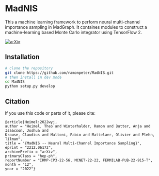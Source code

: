 # MadNIS

This a machine learning framework to perform neural multi-channel importance sampling in MadGraph.
It containes modules to construct a machine-learning based
Monte Carlo integrator using TensorFlow 2.

[![arXiv](https://img.shields.io/badge/arXiv-2212.06172-b31b1b.svg)](https://arxiv.org/abs/2212.06172)


## Installation

```bash
# clone the repository
git clone https://github.com/ramonpeter/MadNIS.git
# then install in dev mode
cd MadNIS
python setup.py develop
```

## Citation

If you use this code or parts of it, please cite:

    @article{Heimel:2022wyj,
    author = "Heimel, Theo and Winterhalder, Ramon and Butter, Anja and Isaacson, Joshua and 
    Krause, Claudius and Maltoni, Fabio and Mattelaer, Olivier and Plehn, Tilman",
    title = "{MadNIS -- Neural Multi-Channel Importance Sampling}",
    eprint = "2212.06172",
    archivePrefix = "arXiv",
    primaryClass = "hep-ph",
    reportNumber = "IRMP-CP3-22-56, MCNET-22-22, FERMILAB-PUB-22-915-T",
    month = "12",
    year = "2022"}

